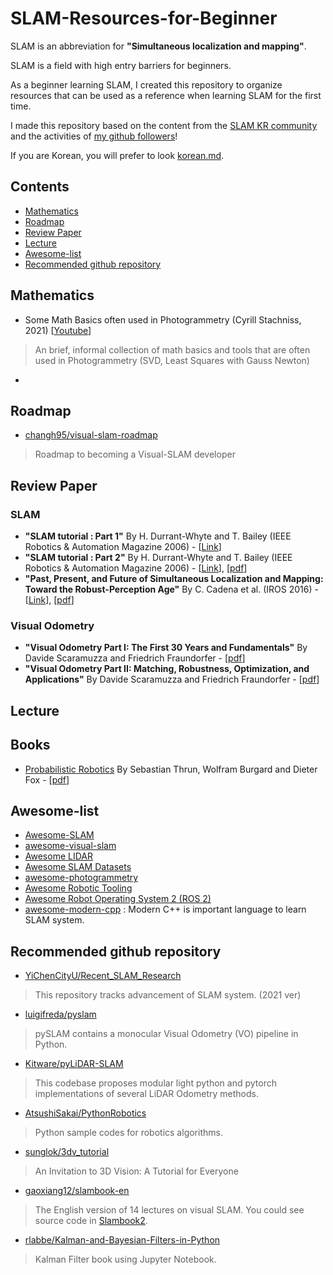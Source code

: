 # SLAM-Resources-for-Beginner

SLAM is an abbreviation for **"Simultaneous localization and mapping"**.  

SLAM is a field with high entry barriers for beginners.  

As a beginner learning SLAM, I created this repository to organize resources that can be used as a reference when learning SLAM for the first time.  

I made this repository based on the content from the [SLAM KR community](https://www.facebook.com/groups/slamkr/) and the activities of [my github followers](https://github.com/Taeyoung96?tab=following)!  

If you are Korean, you will prefer to look [korean.md](https://github.com/Taeyoung96/SLAM-Resources-for-Beginner/blob/master/korean.md).  

## Contents  

- [Mathematics](#Mathematics)  
- [Roadmap](#Roadmap)  
- [Review Paper](#Review-Paper)  
- [Lecture](#Lecture)  
- [Awesome-list](#Awesome-list)  
- [Recommended github repository](#Recommended-github-repository)  

## Mathematics  

- Some Math Basics often used in Photogrammetry (Cyrill Stachniss, 2021) [[Youtube](https://youtu.be/Q042jupFMbU)]    
> An brief, informal collection of math basics and tools that are often used in Photogrammetry (SVD, Least Squares with Gauss Newton)  

- 


## Roadmap

- [changh95/visual-slam-roadmap](https://github.com/changh95/visual-slam-roadmap)  
> Roadmap to becoming a Visual-SLAM developer  

## Review Paper  

### SLAM  

- **"SLAM tutorial : Part 1"** By H. Durrant-Whyte and T. Bailey (IEEE Robotics & Automation Magazine 2006) - [[Link](https://ieeexplore.ieee.org/document/1638022)]  
- **"SLAM tutorial : Part 2"** By H. Durrant-Whyte and T. Bailey (IEEE Robotics & Automation Magazine 2006) - [[Link](https://ieeexplore.ieee.org/document/1678144)], [[pdf](https://www.doc.ic.ac.uk/~ajd/Robotics/RoboticsResources/SLAMTutorial2.pdf)]  
- **"Past, Present, and Future of Simultaneous Localization and Mapping: Toward the Robust-Perception Age"** By C. Cadena et al. (IROS 2016) - [[Link](https://ieeexplore.ieee.org/document/7747236)], [[pdf](http://rpg.ifi.uzh.ch/docs/TRO16_cadena.pdf)]  

### Visual Odometry  

- **"Visual Odometry Part I: The First 30 Years and Fundamentals"** By Davide Scaramuzza and Friedrich Fraundorfer - [[pdf](http://rpg.ifi.uzh.ch/docs/VO_Part_I_Scaramuzza.pdf)]  
- **"Visual Odometry Part II: Matching, Robustness, Optimization, and Applications"** By Davide Scaramuzza and Friedrich Fraundorfer - [[pdf](http://rpg.ifi.uzh.ch/docs/VO_Part_II_Scaramuzza.pdf)]  

## Lecture  

## Books 

- [Probabilistic Robotics](https://mitpress.mit.edu/books/probabilistic-robotics) By Sebastian Thrun, Wolfram Burgard and Dieter Fox - [[pdf](https://docs.ufpr.br/~danielsantos/ProbabilisticRobotics.pdf)]

## Awesome-list  
- [Awesome-SLAM](https://github.com/SilenceOverflow/Awesome-SLAM)  
- [awesome-visual-slam](https://github.com/tzutalin/awesome-visual-slam)  
- [Awesome LIDAR](https://github.com/szenergy/awesome-lidar)  
- [Awesome SLAM Datasets](https://github.com/youngguncho/awesome-slam-datasets)  
- [awesome-photogrammetry](https://github.com/awesome-photogrammetry/awesome-photogrammetry)  
- [Awesome Robotic Tooling](https://github.com/protontypes/awesome-robotic-tooling#simultaneous-localization-and-mapping)  
- [Awesome Robot Operating System 2 (ROS 2)](https://github.com/fkromer/awesome-ros2)  
- [awesome-modern-cpp](https://github.com/rigtorp/awesome-modern-cpp) : Modern C++ is important language to learn SLAM system.  



## Recommended github repository  

- [YiChenCityU/Recent_SLAM_Research](https://github.com/YiChenCityU/Recent_SLAM_Research)  
> This repository tracks advancement of SLAM system. (2021 ver)  

- [luigifreda/pyslam](https://github.com/luigifreda/pyslam)  
> pySLAM contains a monocular Visual Odometry (VO) pipeline in Python.  

- [Kitware/pyLiDAR-SLAM](https://github.com/Kitware/pyLiDAR-SLAM)  
> This codebase proposes modular light python and pytorch implementations of several LiDAR Odometry methods.

- [AtsushiSakai/PythonRobotics](https://github.com/AtsushiSakai/PythonRobotics)  
> Python sample codes for robotics algorithms.  

- [sunglok/3dv_tutorial](https://github.com/sunglok/3dv_tutorial)  
> An Invitation to 3D Vision: A Tutorial for Everyone  

- [gaoxiang12/slambook-en](https://github.com/gaoxiang12/slambook-en)  
> The English version of 14 lectures on visual SLAM. You could see source code in [Slambook2](https://github.com/gaoxiang12/slambook2).  

- [rlabbe/Kalman-and-Bayesian-Filters-in-Python](https://github.com/rlabbe/Kalman-and-Bayesian-Filters-in-Python)  
> Kalman Filter book using Jupyter Notebook.  





